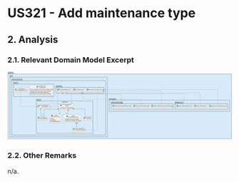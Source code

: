 # US321 - Add maintenance type

## 2. Analysis

### 2.1. Relevant Domain Model Excerpt

![Domain Model](svg/us_323-DM.svg)

### 2.2. Other Remarks

n/a.